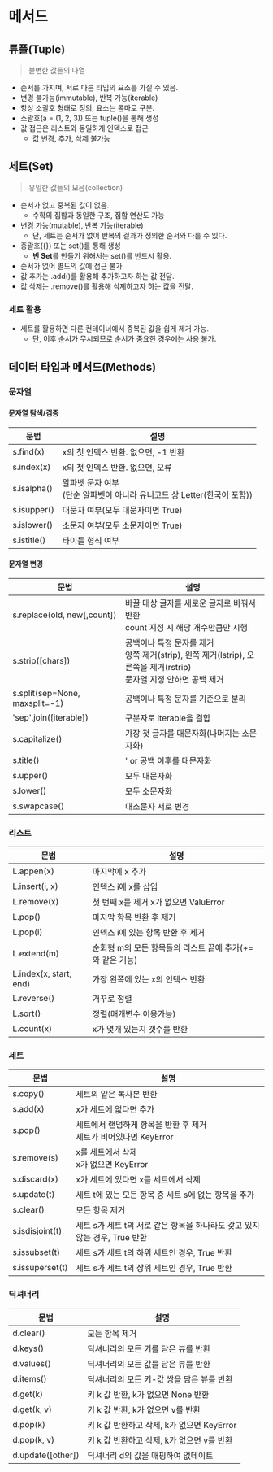 # 메서드
## 튜플(Tuple)
> 불변한 값들의 나열
- 순서를 가지며, 서로 다른 타입의 요소를 가질 수 있음.
- 변경 불가능(immutable), 반복 가능(iterable)
- 항상 소괄호 형태로 정의, 요소는 콤마로 구분.
- 소괄호(a = (1, 2, 3)) 또는 tuple()을 통해 생성
- 값 접근은 리스트와 동일하게 인덱스로 접근
    - 값 변경, 추가, 삭제 불가능

## 세트(Set)
> 유일한 값들의 모음(collection)
- 순서가 없고 중복된 값이 없음.
    - 수학의 집합과 동일한 구조, 집합 연산도 가능
- 변경 가능(mutable), 반복 가능(iterable)
    - 단, 세트는 순서가 없어 반복의 결과가 정의한 순서와 다를 수 있다.
- 중괄호({}) 또는 set()를 통해 생성
    - **빈 Set**를 만들기 위해서는 set()를 반드시 활용.
- 순서가 없어 별도의 값에 접근 불가.
- 값 추가는 .add()를 활용해 추가하고자 하는 값 전달.
- 값 삭제는 .remove()를 활용해 삭제하고자 하는 값을 전달.

### 세트 활용
- 세트를 활용하면 다른 컨테이너에서 중복된 값을 쉽게 제거 가능.
    - 단, 이후 순서가 무시되므로 순서가 중요한 경우에는 사용 불가.

## 데이터 타입과 메서드(Methods)
### 문자열
#### 문자열 탐색/검증
|문법|설명|
|---|---|
|s.find(x)|x의 첫 인덱스 반환. 없으면, -1 반환|
|s.index(x)|x의 첫 인덱스 반환. 없으면, 오류|
|s.isalpha()|알파벳 문자 여부<br>(단순 알파벳이 아니라 유니코드 상 Letter(한국어 포함))|
|s.isupper()|대문자 여부(모두 대문자이면 True)|
|s.islower()|소문자 여부(모두 소문자이면 True)|
|s.istitle()|타이틀 형식 여부|
#### 문자열 변경
|문법|설명|
|---|---|
|s.replace(old, new[,count])|바꿀 대상 글자를 새로운 글자로 바꿔서 반환<br>count 지정 시 해당 개수만큼만 시행|
|s.strip([chars])|공백이나 특정 문자를 제거<br>양쪽 제거(strip), 왼쪽 제거(lstrip), 오른쪽을 제거(rstrip)<br>문자열 지정 안하면 공백 제거|
|s.split(sep=None, maxsplit=-1)|공백이나 특정 문자를 기준으로 분리|
|'sep'.join([iterable])|구분자로 iterable을 결합|
|s.capitalize()|가장 첫 글자를 대문자화(나머지는 소문자화)|
|s.title()|' or 공백 이후를 대문자화|
|s.upper()|모두 대문자화|
|s.lower()|모두 소문자화|
|s.swapcase()|대소문자 서로 변경|

### 리스트
|문법|설명|
|---|---|
|L.appen(x)|마지막에 x 추가|
|L.insert(i, x)|인덱스 i에 x를 삽입|
|L.remove(x)|첫 번째 x를 제거 x가 없으면 ValuError|
|L.pop()|마지막 항목 반환 후 제거|
|L.pop(i)|인덱스 i에 있는 항목 반환 후 제거|
|L.extend(m)|순회형 m의 모든 항목들의 리스트 끝에 추가(+=와 같은 기능)|
|L.index(x, start, end)|가장 왼쪽에 있는 x의 인덱스 반환|
|L.reverse()|거꾸로 정렬|
|L.sort()|정렬(매개변수 이용가능)|
|L.count(x)|x가 몇개 있는지 갯수를 반환|

### 세트
|문법|설명|
|---|---|
|s.copy()|세트의 얕은 복사본 반환|
|s.add(x)|x가 세트에 없다면 추가|
|s.pop()|세트에서 랜덤하게 항목을 반환 후 제거<br>세트가 비어있다면 KeyError|
|s.remove(s)|x를 세트에서 삭제<br>x가 없으면 KeyError|
|s.discard(x)|x가 세트에 있다면 x를 세트에서 삭제|
|s.update(t)|세트 t에 있는 모든 항목 중 세트 s에 없는 항목을 추가|
|s.clear()|모든 항목 제거|
|s.isdisjoint(t)|세트 s가 세트 t의 서로 같은 항목을 하나라도 갖고 있지 않는 경우, True 반환|
|s.issubset(t)|세트 s가 세트 t의 하위 세트인 경우, True 반환|
|s.issuperset(t)|세트 s가 세트 t의 상위 세트인 경우, True 반환|

### 딕셔너리
|문법|설명|
|---|---|
|d.clear()|모든 항목 제거|
|d.keys()|딕셔너리의 모든 키를 담은 뷰를 반환|
|d.values()|딕셔너리의 모든 값를 담은 뷰를 반환|
|d.items()|딕셔너리의 모든 키-값 쌍을 담은 뷰를 반환|
|d.get(k)|키 k 값 반환, k가 없으면 None 반환|
|d.get(k, v)|키 k 값 반환, k가 없으면 v를 반환|
|d.pop(k)|키 k 값 반환하고 삭제, k가 없으면 KeyError|
|d.pop(k, v)|키 k 값 반환하고 삭제, k가 없으면 v를 반환|
|d.update([other])|딕셔너리 d의 값을 매핑하여 없데이트|
